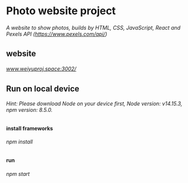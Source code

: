 # Photo website project
###### A website to show photos, builds by HTML, CSS, JavaScript, React and Pexels API (https://www.pexels.com/api/)
## website
###### www.weiyuproj.space:3002/
## Run on local device
###### Hint: Please download Node on your device first, Node version: v14.15.3, npm version: 8.5.0.
#### install frameworks
###### npm install
#### run
###### npm start
